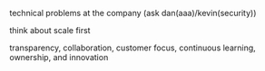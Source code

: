 technical problems at the company (ask dan(aaa)/kevin(security))

think about scale first

transparency, collaboration, customer focus, continuous learning, ownership, and innovation